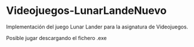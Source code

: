 # Videojuegos-LunarLandeNuevo
Implementación del juego Lunar Lander para la asignatura de Videojuegos.

Posible jugar descargando el fichero .exe
